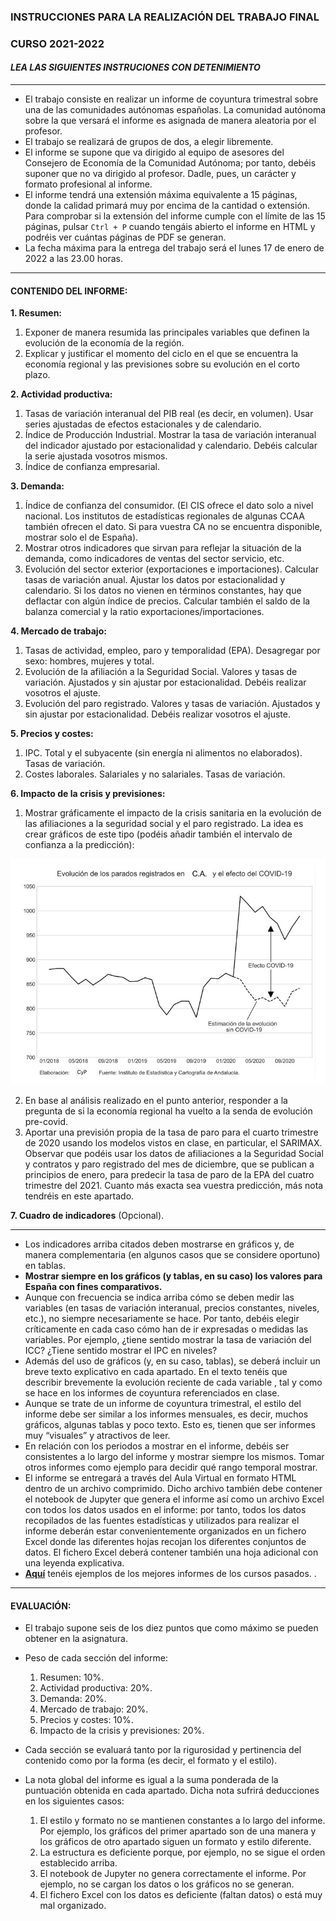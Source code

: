 ### INSTRUCCIONES PARA LA REALIZACIÓN DEL TRABAJO FINAL

### CURSO 2021-2022

#### *LEA LAS SIGUIENTES INSTRUCIONES CON DETENIMIENTO*
---
* El trabajo consiste en realizar un informe de coyuntura trimestral sobre una de las comunidades autónomas españolas. La comunidad autónoma sobre la que versará el informe es asignada de manera aleatoria por el profesor.
* El trabajo se realizará de grupos de dos, a elegir libremente.
* El informe se supone que va dirigido al equipo de asesores del Consejero de Economía de la Comunidad Autónoma; por tanto, debéis suponer que no va dirigido al profesor. Dadle, pues, un carácter y formato profesional al informe.
* El informe tendrá una extensión máxima equivalente a 15 páginas, donde la calidad primará muy por encima de la cantidad o extensión. Para comprobar si la extensión del informe cumple con el límite de las 15 páginas, pulsar ```Ctrl + P``` 
cuando tengáis abierto el informe en HTML y podréis ver cuántas páginas de PDF se generan.
* La fecha máxima para la entrega del trabajo será el lunes 17 de enero de 2022 a las 23.00 horas. 
---
#### CONTENIDO DEL INFORME:

**1. Resumen:**
  1. Exponer de manera resumida las principales variables que definen la evolución de la economía de la región.
  2. Explicar y justificar el momento del ciclo en el que se encuentra la economía regional y las previsiones sobre su evolución en el corto plazo.

**2. Actividad productiva:**
  1. Tasas de variación interanual del PIB real (es decir, en volumen). Usar series ajustadas de efectos estacionales y de calendario.
  2. Índice de Producción Industrial. Mostrar la tasa de variación interanual del indicador ajustado por estacionalidad y calendario. Debéis calcular la serie ajustada vosotros mismos.
  3. Índice de confianza empresarial.

**3. Demanda:**
  1. Índice de confianza del consumidor. (El CIS ofrece el dato solo a nivel nacional. Los institutos de estadísticas regionales de algunas CCAA también ofrecen el dato. Si para vuestra CA no se encuentra disponible, mostrar solo el de España).
  2. Mostrar otros indicadores que sirvan para reflejar la situación de la demanda, como indicadores de ventas del sector servicio, etc.
  3. Evolución del sector exterior (exportaciones e importaciones). Calcular tasas de variación anual. Ajustar los datos por estacionalidad y calendario. Si los datos no vienen en términos constantes, hay que deflactar con algún índice de precios. Calcular también el saldo de la balanza comercial y la ratio exportaciones/importaciones.

**4. Mercado de trabajo:**
  1. Tasas de actividad, empleo, paro y temporalidad (EPA). Desagregar por sexo: hombres, mujeres y total.
  2. Evolución de la afiliación a la Seguridad Social. Valores y tasas de variación. Ajustados y sin ajustar por estacionalidad. Debéis realizar vosotros el ajuste.
  3. Evolución del paro registrado. Valores y tasas de variación. Ajustados y sin ajustar por estacionalidad. Debéis realizar vosotros el ajuste.

**5. Precios y costes:**
  1. IPC. Total y el subyacente (sin energía ni alimentos no elaborados). Tasas de variación.
  2. Costes laborales. Salariales y no salariales. Tasas de variación.

**6. Impacto de la crisis y previsiones:**
  1. Mostrar gráficamente el impacto de la crisis sanitaria en la evolución de las afiliaciones a la seguridad social y el paro registrado. La idea es crear gráficos de este tipo (podéis añadir también el intervalo de confianza a la predicción):  
  <img src="images/informe_final_imagen1.jpg" alt="drawing" width="550"/>  
  
  2. En base al análisis realizado en el punto anterior, responder a la pregunta de si la economía regional ha vuelto a la senda de evolución pre-covid.  
  3. Aportar una previsión propia de la tasa de paro para el cuarto trimestre de 2020 usando los modelos vistos en clase, en particular, el SARIMAX. Observar que podéis usar los datos de afiliaciones a la Seguridad Social y contratos y paro registrado del mes de diciembre, que se publican a principios de enero, para predecir la tasa de paro de la EPA del cuatro trimestre del 2021. Cuanto más exacta sea vuestra predicción, más nota tendréis en este apartado.
  
**7. Cuadro de indicadores** (Opcional).
  
---
* Los indicadores arriba citados deben mostrarse en gráficos y, de manera complementaria (en algunos casos que se considere oportuno) en tablas.
* **Mostrar siempre en los gráficos (y tablas, en su caso) los valores para España con fines comparativos.**
* Aunque con frecuencia se indica arriba cómo se deben medir las variables (en tasas de variación interanual, precios constantes, niveles, etc.), no siempre necesariamente se hace. Por tanto, debéis elegir críticamente en cada caso cómo han de ir expresadas o medidas las variables. Por ejemplo, ¿tiene sentido mostrar la tasa de variación del ICC? ¿Tiene sentido mostrar el IPC en niveles?
* Además del uso de gráficos (y, en su caso, tablas), se deberá incluir un breve texto explicativo en cada apartado. En el texto tenéis que describir brevemente la evolución reciente de cada variable , tal y como se hace en los informes de coyuntura referenciados en clase.
* Aunque se trate de un informe de coyuntura trimestral, el estilo del informe debe ser similar a los informes mensuales, es decir, muchos gráficos, algunas tablas y poco texto. Esto es, tienen que ser informes muy “visuales” y atractivos de leer.
* En relación con los periodos a mostrar en el informe, debéis ser consistentes a lo largo del informe y mostrar siempre los mismos. Tomar otros informes como ejemplo para decidir qué rango temporal mostrar.
* El informe se entregará a través del Aula Virtual en formato HTML dentro de un archivo comprimido. Dicho archivo también debe contener el notebook de Jupyter que genera el informe así como un archivo Excel con todos los datos usados en el informe: por tanto, todos los datos recopilados de las fuentes estadísticas y utilizados para realizar el informe deberán estar convenientemente organizados en un fichero Excel donde las diferentes hojas recojan los diferentes conjuntos de datos. El fichero Excel deberá contener también una hoja adicional con una leyenda explicativa.
* [**Aquí**](https://otoperalias.github.io/Coyuntura/) tenéis ejemplos de los mejores informes de los cursos pasados.
  .
---
  
#### **EVALUACIÓN**:
* El trabajo supone seis de los diez puntos que como máximo se pueden obtener en la asignatura. 
* Peso de cada sección del informe:
  1. Resumen: 10%.
  2. Actividad productiva: 20%.
  3. Demanda: 20%.
  4. Mercado de trabajo: 20%.
  5. Precios y costes: 10%.
  6. Impacto de la crisis y previsiones: 20%.

* Cada sección se evaluará tanto por la rigurosidad y pertinencia del contenido como por la forma (es decir, el formato y el estilo). 
* La nota global del informe es igual a la suma ponderada de la puntuación obtenida en cada apartado. Dicha nota sufrirá deducciones en los siguientes casos:  
  1. El estilo y formato no se mantienen constantes a lo largo del informe. Por ejemplo, los gráficos del primer apartado son de una manera y los gráficos de otro apartado siguen un formato y estilo diferente. 
  2. La estructura es deficiente porque, por ejemplo, no se sigue el orden establecido arriba.  
  3. El notebook de Jupyter no genera correctamente el informe. Por ejemplo, no se cargan los datos o los gráficos no se generan.  
  4. El fichero Excel con los datos es deficiente (faltan datos) o está muy mal organizado.  

